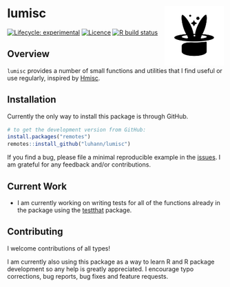# lumisc <img src='man/figures/logo.svg' align="right" height="139" />

<!-- badges: start -->

[![Lifecycle: experimental](https://img.shields.io/badge/lifecycle-experimental-orange.svg)](https://www.tidyverse.org/lifecycle/#experimental)
[![Licence](https://img.shields.io/badge/licence-MIT%20+%20file%20LICENSE-green.svg)](https://www.gnu.org/licenses/gpl-3.0.en.html)
[![R build status](https://github.com/luhann/lumisc/workflows/R-CMD-check/badge.svg)](https://github.com/luhann/lumisc/actions)

<!-- badges: end -->

## Overview

`lumisc` provides a number of small functions and utilities that I find useful or use regularly, inspired by [Hmisc](https://github.com/harrelfe/Hmisc).

## Installation

Currently the only way to install this package is through GitHub.

```r
# to get the development version from GitHub:
install.packages("remotes")
remotes::install_github("luhann/lumisc")
```

If you find a bug, please file a minimal reproducible example in the
[issues](https://github.com/luhann/lumisc/issues). I am grateful for any feedback and/or contributions.

## Current Work

- I am currently working on writing tests for all of the functions already in the package using the [testthat](https://testthat.r-lib.org/) package.

## Contributing

I welcome contributions of all types\!

I am currently also using this package as a way to learn R and R package development so any help is greatly appreciated. I encourage typo corrections, bug reports, bug fixes and feature
requests.
